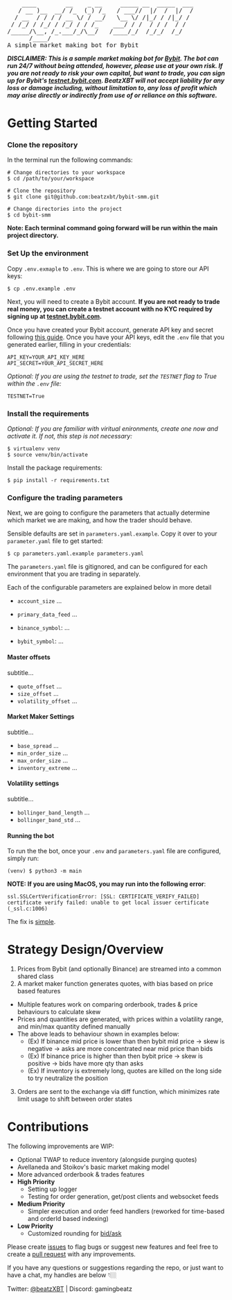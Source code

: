 <pre>
    ____        __    _ __     _____ __  _____  ___
   / __ )__  __/ /_  (_) /_   / ___//  |/  /  |/  /
  / __  / / / / __ \/ / __/   \__ \/ /|_/ / /|_/ / 
 / /_/ / /_/ / /_/ / / /_    ___/ / /  / / /  / /  
/_____/\__, /_.___/_/\__/   /____/_/  /_/_/  /_/   
      /____/                                       
A simple market making bot for Bybit
</pre>

***DISCLAIMER: This is a sample market making bot for [Bybit](https://www.bybit.com/en-US/). The bot can run 24/7 without being attended, however, please use at your own risk. If you are not ready to risk your own capital, but want to trade, you can sign up for Bybit's [testnet.bybit.com](https://testnet.bybit.com/en/). BeatzXBT will not accept liability for any loss or damage including, without limitation to, any loss of profit which may arise directly or indirectly from use of or reliance on this software.***

# Getting Started


### Clone the repository

In the terminal run the following commands:
```console
# Change directories to your workspace
$ cd /path/to/your/workspace

# Clone the repository
$ git clone git@github.com:beatzxbt/bybit-smm.git

# Change directories into the project
$ cd bybit-smm
```

__Note: Each terminal command going forward will be run within the main project directory.__

### Set Up the environment

Copy `.env.exmaple` to `.env`. This is where we are going to store our API keys:
```console 
$ cp .env.example .env
```

Next, you will need to create a Bybit account. __If you are not ready to trade real money, you can create a testnet account with no KYC required by signing up at [testnet.bybit.com](https://testnet.bybit.com/en/).__


Once you have created your Bybit account, generate API key and secret following [this guide](https://learn.bybit.com/bybit-guide/how-to-create-a-bybit-api-key/). Once you have your API keys, edit the `.env` file that you generated earlier, filling in your credentials:
```
API_KEY=YOUR_API_KEY_HERE
API_SECRET=YOUR_API_SECRET_HERE
```

_Optional: If you are using the testnet to trade, set the `TESTNET` flag to True within the `.env` file:_
```
TESTNET=True
```

### Install the requirements
_Optional: If you are familiar with viritual enironments, create one now and activate it. If not, this step is not necessary:_

```console
$ virtualenv venv
$ source venv/bin/activate
```

Install the package requirements:
```console
$ pip install -r requirements.txt
```

### Configure the trading parameters

Next, we are going to configure the parameters that actually determine which market we are making, and how the trader should behave. 

Sensible defaults are set in `parameters.yaml.example`. Copy it over to your `parameter.yaml` file to get started:
```console
$ cp parameters.yaml.example parameters.yaml
```

The `parameters.yaml` file is gitignored, and can be configured for each environment that you are trading in separately.

Each of the configurable parameters are explained below in more detail

- `account_size` ...
- `primary_data_feed` ...

- `binance_symbol`: ...
- `bybit_symbol`: ...

#### Master offsets 
subtitle...
- `quote_offset` ...
- `size_offset` ...
- `volatility_offset` ...


#### Market Maker Settings
subtitle...
- `base_spread` ...
- `min_order_size` ...
- `max_order_size` ...
-  `inventory_extreme` ...

#### Volatility settings
subtitle...
- `bollinger_band_length` ...
- `bollinger_band_std` ...


#### Running the bot

To run the the bot, once your `.env` and `parameters.yaml` file are configured, simply run:
```console
(venv) $ python3 -m main
```

__NOTE: If you are using MacOS, you may run into the following error__:
```
ssl.SSLCertVerificationError: [SSL: CERTIFICATE_VERIFY_FAILED] certificate verify failed: unable to get local issuer certificate (_ssl.c:1006)
```

The fix is [simple](https://stackoverflow.com/questions/52805115/certificate-verify-failed-unable-to-get-local-issuer-certificate).


# Strategy Design/Overview

1. Prices from Bybit (and optionally Binance) are streamed into a common shared class
2. A market maker function generates quotes, with bias based on price based features
  * Multiple features work on comparing orderbook, trades & price behaviours to calculate skew
  * Prices and quantities are generated, with prices within a volatility range, and min/max quantity defined manually
  * The above leads to behaviour shown in examples below:
    * (Ex) If binance mid price is lower than then bybit mid price -> skew is negative -> asks are more concentrated near mid price than bids
    * (Ex) If binance price is higher than then bybit price -> skew is positive -> bids have more qty than asks
    * (Ex) If inventory is extremely long, quotes are killed on the long side to try neutralize the position
3. Orders are sent to the exchange via diff function, which minimizes rate limit usage to shift between order states
  


# Contributions

The following improvements are WIP:

- Optional TWAP to reduce inventory (alongside purging quotes)
- Avellaneda and Stoikov's basic market making model
- More advanced orderbook & trades features
- __High Priority__ 
  - Setting up logger
  - Testing for order generation, get/post clients and websocket feeds 
- __Medium Priority__ 
  - Simpler execution and order feed handlers (reworked for time-based and orderId based indexing)
- __Low Priority__ 
  - Customized rounding for [bid/ask](https://twitter.com/kursatcalk/status/1686685226028666880) 

Please create [issues](https://github.com/beatzxbt/bybit-smm/issues) to flag bugs or suggest new features and feel free to create a [pull request](https://github.com/beatzxbt/bybit-smm/pulls) with any improvements.


If you have any questions or suggestions regarding the repo, or just want to have a chat, my handles are below 👇🏼

Twitter: [@beatzXBT](https://twitter.com/BeatzXBT) | Discord: gamingbeatz
